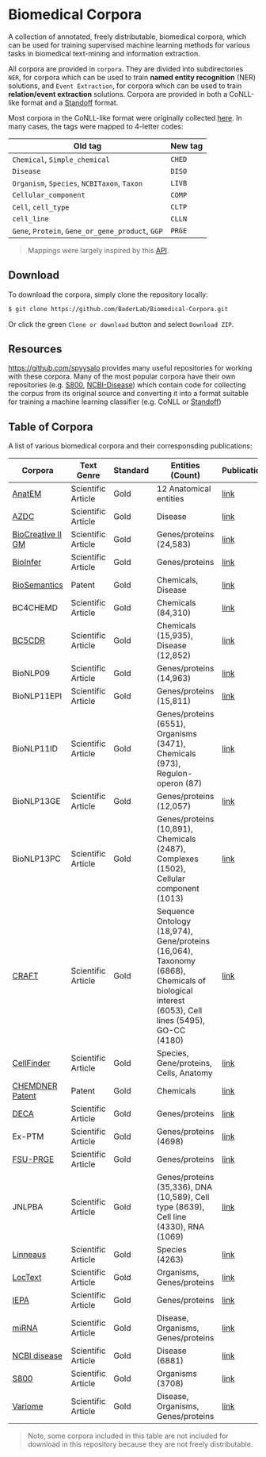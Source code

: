 # Biomedical Corpora

A collection of annotated, freely distributable, biomedical corpora, which can be used for training supervised machine learning methods for various tasks in biomedical text-mining and information extraction.

All corpora are provided in `corpora`. They are divided into subdirectories `NER`, for corpora which can be used to train **named entity recognition** (NER) solutions, and `Event Extraction`, for corpora which can be used to train **relation/event extraction** solutions. Corpora are provided in both a CoNLL-like format and a [Standoff](http://brat.nlplab.org/standoff.html) format. 

Most corpora in the CoNLL-like format were originally collected [here](https://github.com/cambridgeltl/MTL-Bioinformatics-2016). In many cases, the tags were mapped to 4-letter codes:

| Old tag  | New tag |
| ------------- | ------------- |
| `Chemical`, `Simple_chemical`  | `CHED`  |
| `Disease` | `DISO`  |
| `Organism`, `Species`, `NCBITaxon`, `Taxon`  | `LIVB`  |
| `Cellular_component` | `COMP`  |
| `Cell`, `cell_type`  | `CLTP`  |
| `cell_line` | `CLLN`  |
| `Gene`, `Protein`, `Gene_or_gene_product`, `GGP`  | `PRGE`  |

> Mappings were largely inspired by this [API](http://bioinformatics.ua.pt/becas/#!/api).

## Download

To download the corpora, simply clone the repository locally:

```bash
$ git clone https://github.com/BaderLab/Biomedical-Corpora.git
```

Or click the green `Clone or download` button and select `Download ZIP`.

## Resources

https://github.com/spyysalo provides many useful repositories for working with these corpora. Many of the most popular corpora have their own repositories (e.g. [S800](https://github.com/spyysalo/s800), [NCBI-Disease](https://github.com/spyysalo/ncbi-disease)) which contain code for collecting the corpus from its original source and converting it into a format suitable for training a machine learning classifier (e.g. CoNLL or [Standoff](http://brat.nlplab.org/standoff.html))

## Table of Corpora

A list of various biomedical corpora and their corresponsding publications:

| Corpora | Text Genre | Standard | Entities (Count) | Publication |
| --- | --- | --- | --- | --- |
| [AnatEM](http://nactem.ac.uk/anatomytagger/) | Scientific Article | Gold | 12 Anatomical entities | [link](https://academic.oup.com/bioinformatics/article/30/6/868/285282) |
| [AZDC](http://diego.asu.edu/downloads/AZDC_6-26-2009.txt) | Scientific Article | Gold | Disease | [link](https://scholar.google.com/citations?view_op=view_citation&hl=en&user=FLnUx4cAAAAJ&citation_for_view=FLnUx4cAAAAJ:ufrVoPGSRksC) |
| [BioCreative II GM](https://sourceforge.net/projects/biocreative/files/biocreative2entitytagging/1.1/) | Scientific Article | Gold | Genes/proteins (24,583) | [link](https://doi.org/10.1186/gb-2008-9-s2-s2) |
| [BioInfer](http://mars.cs.utu.fi/BioInfer/?q=download) | Scientific Article | Gold | Genes/proteins | [link](http://bmcbioinformatics.biomedcentral.com/articles/10.1186/1471-2105-8-50) |
| [BioSemantics](https://biosemantics.org/index.php/resources/chemical-patent-corpus) | Patent | Gold | Chemicals, Disease | [link](http://journals.plos.org/plosone/article?id=10.1371/journal.pone.0107477) |
| BC4CHEMD | Scientific Article | Gold | Chemicals (84,310) | [link](https://www.ncbi.nlm.nih.gov/pubmed/25810766) |
| [BC5CDR](http://www.biocreative.org/tasks/biocreative-v/track-3-cdr/) | Scientific Article | Gold | Chemicals (15,935), Disease (12,852) | [link](academic.oup.com/database/article/doi/10.1093/database/baw068/2630414) |
| BioNLP09 | Scientific Article | Gold | Genes/proteins (14,963) | [link](https://bmcbioinformatics.biomedcentral.com/articles/10.1186/1471-2105-9-10) |
| BioNLP11EPI | Scientific Article | Gold | Genes/proteins (15,811) | [link](https://bmcbioinformatics.biomedcentral.com/articles/10.1186/1471-2105-13-S11-S2) |
| BioNLP11ID | Scientific Article | Gold | Genes/proteins (6551), Organisms (3471), Chemicals (973), Regulon-operon (87) | [link](https://bmcbioinformatics.biomedcentral.com/articles/10.1186/1471-2105-13-S11-S2) |
| BioNLP13GE | Scientific Article | Gold | Genes/proteins (12,057) | [link](http://citeseerx.ist.psu.edu/viewdoc/summary?doi=10.1.1.380.5420) |
| BioNLP13PC | Scientific Article | Gold | Genes/proteins (10,891), Chemicals (2487), Complexes (1502), Cellular component (1013) | [link](http://www.aclweb.org/anthology/W/W13/W13-2009.pdf) |
| [CRAFT](https://github.com/UCDenver-ccp/CRAFT) | Scientific Article | Gold | Sequence Ontology (18,974), Gene/proteins (16,064), Taxonomy (6868), Chemicals of biological interest (6053), Cell lines (5495), GO-CC (4180) | [link](https://bmcbioinformatics.biomedcentral.com/articles/10.1186/1471-2105-13-161)|
| [CellFinder](https://www.informatik.hu-berlin.de/de/forschung/gebiete/wbi/resources/cellfinder) | Scientific Article | Gold | Species, Gene/proteins, Cells, Anatomy | [link](https://www.informatik.hu-berlin.de/de/forschung/gebiete/sar/wbi/research/publications/2012/lrec2012_corpus.pdf)|
|[CHEMDNER Patent](http://www.biocreative.org/tasks/biocreative-v/track-2-chemdner/)| Patent | Gold | Chemicals |[link](https://jcheminf.springeropen.com/articles/10.1186/1758-2946-7-S1-S2)|
|[DECA](http://www.nactem.ac.uk/deca/)| Scientific Article | Gold | Genes/proteins |[link](http://bioinformatics.oxfordjournals.org/content/26/5/661.abstract?keytype=ref&ijkey=6nc2iFEN0sYYYz1)|
|Ex-PTM| Scientific Article | Gold | Genes/proteins (4698) |[link](https://dl.acm.org/citation.cfm?id=2002920)|
|[FSU-PRGE](http://pubannotation.org/projects/FSU-PRGE)| Scientific Article | Gold | Genes/proteins|[link](http://aclweb.org/anthology/W/W10/W10-1838.pdf)|
|JNLPBA| Scientific Article | Gold | Genes/proteins (35,336), DNA (10,589), Cell type (8639), Cell line (4330), RNA (1069) | [link](https://dl.acm.org/citation.cfm?id=1567610)|
|[Linneaus](http://linnaeus.sourceforge.net/)| Scientific Article | Gold | Species (4263) | [link](http://bmcbioinformatics.biomedcentral.com/articles/10.1186/1471-2105-11-85)|
|[LocText](https://www.tagtog.net/-corpora/loctext)| Scientific Article | Gold | Organisms, Genes/proteins | [link](http://bmcproc.biomedcentral.com/articles/10.1186/1753-6561-9-S5-A4)|
|[IEPA](http://corpora.informatik.hu-berlin.de/corpora/brat2bioc/iepa_bioc.xml.zip) | Scientific Article | Gold | Genes/proteins | [link](http://psb.stanford.edu/psb-online/proceedings/psb02/abstracts/p326.html) |
|[miRNA](http://www.scai.fraunhofer.de/mirna-corpora.html)| Scientific Article | Gold | Disease, Organisms, Genes/proteins | [link](https://www.ncbi.nlm.nih.gov/pmc/articles/PMC4602280/) |
|[NCBI disease](https://www.ncbi.nlm.nih.gov/CBBresearch/Dogan/DISEASE/)| Scientific Article | Gold | Disease (6881) |[link](http://www.sciencedirect.com/science/article/pii/S1532046413001974)|
|[S800](http://species.jensenlab.org/)| Scientific Article | Gold | Organisms (3708) |[link](http://journals.plos.org/plosone/article?id=10.1371/journal.pone.0065390)|
|[Variome](http://www.opennicta.com.au/home/health/variome)| Scientific Article | Gold | Disease, Organisms, Genes/proteins|[link](http://database.oxfordjournals.org/content/2013/bat019.abstract)|

> Note, some corpora included in this table are not included for download in this repository because they are not freely distributable.
